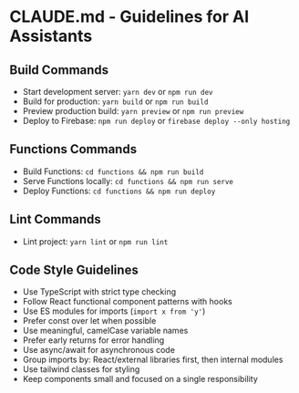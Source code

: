 # CLAUDE.md - Guidelines for AI Assistants

## Build Commands
- Start development server: `yarn dev` or `npm run dev` 
- Build for production: `yarn build` or `npm run build`
- Preview production build: `yarn preview` or `npm run preview`
- Deploy to Firebase: `npm run deploy` or `firebase deploy --only hosting`

## Functions Commands
- Build Functions: `cd functions && npm run build`
- Serve Functions locally: `cd functions && npm run serve`
- Deploy Functions: `cd functions && npm run deploy`

## Lint Commands
- Lint project: `yarn lint` or `npm run lint`

## Code Style Guidelines
- Use TypeScript with strict type checking
- Follow React functional component patterns with hooks
- Use ES modules for imports (`import x from 'y'`)
- Prefer const over let when possible
- Use meaningful, camelCase variable names
- Prefer early returns for error handling
- Use async/await for asynchronous code
- Group imports by: React/external libraries first, then internal modules
- Use tailwind classes for styling
- Keep components small and focused on a single responsibility